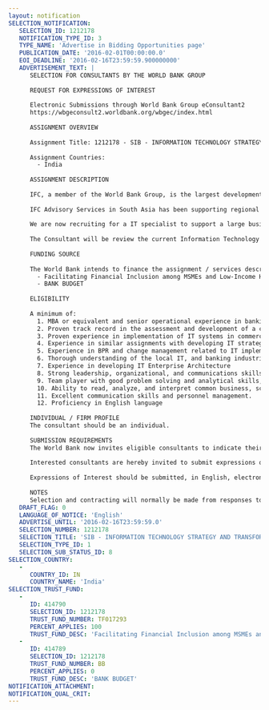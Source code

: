 ```yaml
---
layout: notification
SELECTION_NOTIFICATION: 
   SELECTION_ID: 1212178
   NOTIFICATION_TYPE_ID: 3
   TYPE_NAME: 'Advertise in Bidding Opportunities page'
   PUBLICATION_DATE: '2016-02-01T00:00:00.0'
   EOI_DEADLINE: '2016-02-16T23:59:59.900000000'
   ADVERTISEMENT_TEXT: |
      SELECTION FOR CONSULTANTS BY THE WORLD BANK GROUP
      
      REQUEST FOR EXPRESSIONS OF INTEREST
      
      Electronic Submissions through World Bank Group eConsultant2
      https://wbgeconsult2.worldbank.org/wbgec/index.html
      
      ASSIGNMENT OVERVIEW
      
      Assignment Title: 1212178 - SIB - INFORMATION TECHNOLOGY STRATEGY AND TRANSFORMATION SPECIALIST
      
      Assignment Countries:
        - India
      
      ASSIGNMENT DESCRIPTION
      
      IFC, a member of the World Bank Group, is the largest development institution focused on the private sector in developing countries. We create opportunity for people to escape poverty and improve their livesby providing financing to help businesses employ more people and provide essential services, mobilizing capital from others, and delivering advisory and risk-management (RM) services to ensure sustainable development.
      
      IFC Advisory Services in South Asia has been supporting regional efforts to promote financial inclusion across the sub-continent including India, Bangladesh, Sri lanka, Nepal, Bhutan and the Maldives. We partner with financial institutions to help build their capacity to provide financial services to key underserved parts of the market such as microfinance, SME, women, and agriculture
      
      We are now recruiting for a IT specialist to support a large business transformation project in India, and will be responsible for leading all IT transformation related activity on the program.
      
      The Consultant will be review the current Information Technology and Systems landscape of the client bank and develop a strategy and detailed roadmap for modernizing the IT infrastructure and Systems to achieve the business objectives and implement the business strategies
      
      FUNDING SOURCE
      
      The World Bank intends to finance the assignment / services described below under the following trust fund(s):
        - Facilitating Financial Inclusion among MSMEs and Low-Income Households in India
        - BANK BUDGET
      
      ELIGIBILITY
      
      A minimum of:
      	1. MBA or equivalent and senior operational experience in banking in both developed and emerging markets, and above 12 years strong demonstrated experience in a financial services environment
      	2. Proven track record in the assessment and development of a comprehensive IT strategy and Systems implementation plan for large banks with a network of at least 200+ branches. 
      	3. Proven experience in implementation of IT systems in commercial banks including  core banking, alternate delivery channels, customer help desk systems, trade finance, treasury, CRM, etc. 
      	4. Experience in similar assignments with developing IT strategy and implementation roadmaps for large commercial banks in developing countries (200+ branches) in the last 5 years, preferably in the South Asia region. 
      	5. Experience in BPR and change management related to IT implementation in large financial institutions. Previous experience of working with public sector banks will be desirable. 
      	6. Thorough understanding of the local IT, and banking industries including various service providers will be a plus. 
      	7. Experience in developing IT Enterprise Architecture 
      	8. Strong leadership, organizational, and communications skills, including the ability to represent IFC and work credibly at the senior executive and boardroom level.
      	9. Team player with good problem solving and analytical skills, with an ability to collaborate with large teams in the field
      	10. Ability to read, analyze, and interpret common business, scientific and technical journals.
      	11. Excellent communication skills and personnel management.
      	12. Proficiency in English language
      
      INDIVIDUAL / FIRM PROFILE
      The consultant should be an individual. 
      
      SUBMISSION REQUIREMENTS
      The World Bank now invites eligible consultants to indicate their interest in providing the services.  Interested consultants must provide information indicating that they are qualified to perform the services (brochures, description of similar assignments, experience in similar conditions, availability of appropriate skills among staff, etc.).  Please note that the total size of all attachments should be less than 5MB.  
      
      Interested consultants are hereby invited to submit expressions of interest.
      
      Expressions of Interest should be submitted, in English, electronically through World Bank Group eConsultant2 (https://wbgeconsult2.worldbank.org/wbgec/index.html)
      
      NOTES
      Selection and contracting will normally be made from responses to this notification.  The consultant will be selected from a shortlist, subject to availability of funding.
   DRAFT_FLAG: 0
   LANGUAGE_OF_NOTICE: 'English'
   ADVERTISE_UNTIL: '2016-02-16T23:59:59.0'
   SELECTION_NUMBER: 1212178
   SELECTION_TITLE: 'SIB - INFORMATION TECHNOLOGY STRATEGY AND TRANSFORMATION SPECIALIST'
   SELECTION_TYPE_ID: 1
   SELECTION_SUB_STATUS_ID: 8
SELECTION_COUNTRY: 
   - 
      COUNTRY_ID: IN
      COUNTRY_NAME: 'India'
SELECTION_TRUST_FUND: 
   - 
      ID: 414790
      SELECTION_ID: 1212178
      TRUST_FUND_NUMBER: TF017293
      PERCENT_APPLIES: 100
      TRUST_FUND_DESC: 'Facilitating Financial Inclusion among MSMEs and Low-Income Households in India'
   - 
      ID: 414789
      SELECTION_ID: 1212178
      TRUST_FUND_NUMBER: BB
      PERCENT_APPLIES: 0
      TRUST_FUND_DESC: 'BANK BUDGET'
NOTIFICATION_ATTACHMENT: 
NOTIFICATION_QUAL_CRIT: 
---
```

